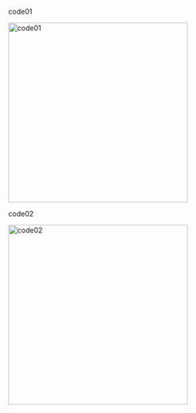 code01

<img width="360" height="360" alt="code01" src="https://github.com/user-attachments/assets/55832faa-b5bc-4968-8046-971b0c0c2778" />


code02

<img width="360" height="360" alt="code02" src="https://github.com/user-attachments/assets/aed06eb4-8446-4263-b37e-acbd2d3c4d5e" />
